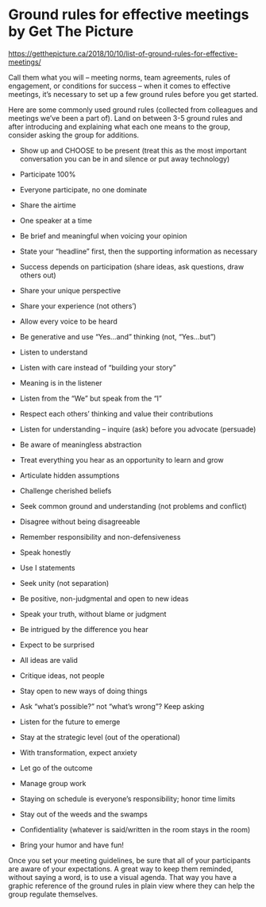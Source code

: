# Ground rules for effective meetings by Get The Picture

https://getthepicture.ca/2018/10/10/list-of-ground-rules-for-effective-meetings/

Call them what you will – meeting norms, team agreements, rules of engagement, or conditions for success – when it comes to effective meetings, it’s necessary to set up a few ground rules before you get started.

Here are some commonly used ground rules (collected from colleagues and meetings we’ve been a part of). Land on between 3-5 ground rules and after introducing and explaining what each one means to the group, consider asking the group for additions.

* Show up and CHOOSE to be present (treat this as the most important conversation you can be in and silence or put away technology)

* Participate 100%

* Everyone participate, no one dominate

* Share the airtime

* One speaker at a time

* Be brief and meaningful when voicing your opinion

* State your “headline” first, then the supporting information as necessary

* Success depends on participation (share ideas, ask questions, draw others out)

* Share your unique perspective

* Share your experience (not others’)

* Allow every voice to be heard

* Be generative and use “Yes…and” thinking (not, “Yes…but”)

* Listen to understand

* Listen with care instead of “building your story”

* Meaning is in the listener

* Listen from the “We” but speak from the “I”

* Respect each others’ thinking and value their contributions

* Listen for understanding – inquire (ask) before you advocate (persuade)

* Be aware of meaningless abstraction

* Treat everything you hear as an opportunity to learn and grow

* Articulate hidden assumptions

* Challenge cherished beliefs

* Seek common ground and understanding (not problems and conflict)

* Disagree without being disagreeable

* Remember responsibility and non-defensiveness

* Speak honestly

* Use I statements

* Seek unity (not separation)

* Be positive, non-judgmental and open to new ideas

* Speak your truth, without blame or judgment

* Be intrigued by the difference you hear

* Expect to be surprised

* All ideas are valid

* Critique ideas, not people

* Stay open to new ways of doing things

* Ask “what’s possible?” not “what’s wrong”? Keep asking

* Listen for the future to emerge

* Stay at the strategic level (out of the operational)

* With transformation, expect anxiety

* Let go of the outcome

* Manage group work

* Staying on schedule is everyone’s responsibility; honor time limits

* Stay out of the weeds and the swamps

* Confidentiality (whatever is said/written in the room stays in the room)

* Bring your humor and have fun!

Once you set your meeting guidelines, be sure that all of your participants are
aware of your expectations. A great way to keep them reminded, without saying a
word, is to use a visual agenda. That way you have a graphic reference of the
ground rules in plain view where they can help the group regulate themselves.
